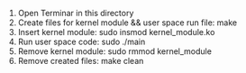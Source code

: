1.  Open Terminar in this directory
2.  Create files for kernel module  && user space run file: make
3.  Insert kernel module: sudo insmod kernel_module.ko
4.  Run user space code: sudo ./main
5.  Remove kernel module: sudo rmmod kernel_module
6.  Remove created files: make clean

